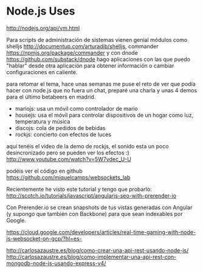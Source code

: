 # Node.js Uses

http://nodejs.org/api/vm.html

Para scripts de administración de sistemas vienen genial módulos como shelljs http://documentup.com/arturadib/shelljs, commander https://npmjs.org/package/commander y con dnode https://github.com/substack/dnode hago aplicaciones con las que puedo "hablar" desde otra aplicación para obtener información o cambiar configuraciones en caliente.

para retomar el tema, hace unas semanas me puse el reto de ver que podía hacer con node.js que no fuera un chat, preparé una charla y unas 4 demos para el último betabeers en madrid.

- mariojs: usa un móvil como controlador de mario
- housejs: usa el móvil para controlar dispositivos de un hogar como luz, temperatura y música
- discojs: cola de pedidos de bebidas
- rockjs: concierto con efectos de luces

aquí tenéis el video de la demo de rockjs, el sonido esta un poco desincronizado pero se pueden ver los efectos :)
http://www.youtube.com/watch?v=5W7vdec_U-U

podéis ver el código en github
https://github.com/miquelcamps/websockets_lab

Recientemente he visto este tutorial y tengo que probarlo:
http://scotch.io/tutorials/javascript/angularjs-seo-with-prerender-io

Con Prerender.io se crean snapshots de tus vistas generadas con Angular (y supongo que también con Backbone) para que sean indexables por Google.

https://cloud.google.com/developers/articles/real-time-gaming-with-node-js-websocket-on-gcp/?hl=es-

http://carlosazaustre.es/blog/como-crear-una-api-rest-usando-node-js/
http://carlosazaustre.es/blog/como-implementar-una-api-rest-con-mongodb-node-js-usando-express-v4/

